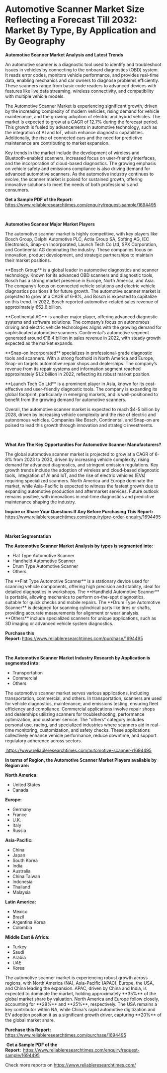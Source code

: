 <p><h1>Automotive Scanner Market Size Reflecting a Forecast Till 2032: Market By Type, By Application and By Geography</h1></p><p><strong>Automotive Scanner Market Analysis and Latest Trends</strong></p>
<p><p>An automotive scanner is a diagnostic tool used to identify and troubleshoot issues in vehicles by connecting to the onboard diagnostics (OBD) system. It reads error codes, monitors vehicle performance, and provides real-time data, enabling mechanics and car owners to diagnose problems efficiently. These scanners range from basic code readers to advanced devices with features like live data streaming, wireless connectivity, and compatibility with multiple vehicle models.</p><p>The Automotive Scanner Market is experiencing significant growth, driven by the increasing complexity of modern vehicles, rising demand for vehicle maintenance, and the growing adoption of electric and hybrid vehicles. The market is expected to grow at a CAGR of 12.7% during the forecast period. This growth is fueled by advancements in automotive technology, such as the integration of AI and IoT, which enhance diagnostic capabilities. Additionally, the rise of connected cars and the need for predictive maintenance are contributing to market expansion.</p><p>Key trends in the market include the development of wireless and Bluetooth-enabled scanners, increased focus on user-friendly interfaces, and the incorporation of cloud-based diagnostics. The growing emphasis on vehicle safety and emissions compliance is also driving demand for advanced automotive scanners. As the automotive industry continues to evolve, the scanner market is poised for sustained growth, offering innovative solutions to meet the needs of both professionals and consumers.</p></p>
<p><strong>Get a Sample PDF of the Report:&nbsp;</strong> <a href="https://www.reliableresearchtimes.com/enquiry/request-sample/1694495?utm_campaign=1558&utm_medium=2&utm_source=Github&utm_content=ia&utm_term=22012025&utm_id=automotive-scanner">https://www.reliableresearchtimes.com/enquiry/request-sample/1694495</a></p>
<p>&nbsp;</p>
<p><strong>Automotive Scanner Major Market Players</strong></p>
<p><p>The automotive scanner market is highly competitive, with key players like Bosch Group, Delphi Automotive PLC, Actia Group SA, Softing AG, IEC Electronics, Snap-on Incorporated, Launch Tech Co Ltd, SPX Corporation, and Continental AG dominating the industry. These companies focus on innovation, product development, and strategic partnerships to maintain their market positions.</p><p>**Bosch Group** is a global leader in automotive diagnostics and scanner technology. Known for its advanced OBD scanners and diagnostic tools, Bosch has a strong market presence in Europe, North America, and Asia. The company’s focus on connected vehicle solutions and electric vehicle diagnostics positions it for future growth. The automotive scanner market is projected to grow at a CAGR of 6-8%, and Bosch is expected to capitalize on this trend. In 2022, Bosch reported automotive-related sales revenue of approximately €52.6 billion.</p><p>**Continental AG** is another major player, offering advanced diagnostic systems and software solutions. The company’s focus on autonomous driving and electric vehicle technologies aligns with the growing demand for sophisticated automotive scanners. Continental’s automotive segment generated around €18.4 billion in sales revenue in 2022, with steady growth expected as the market expands.</p><p>**Snap-on Incorporated** specializes in professional-grade diagnostic tools and scanners. With a strong foothold in North America and Europe, Snap-on targets automotive repair shops and dealerships. The company’s revenue from its repair systems and information segment reached approximately $1.2 billion in 2022, reflecting its robust market position.</p><p>**Launch Tech Co Ltd** is a prominent player in Asia, known for its cost-effective and user-friendly diagnostic tools. The company is expanding its global footprint, particularly in emerging markets, and is well-positioned to benefit from the growing demand for automotive scanners.</p><p>Overall, the automotive scanner market is expected to reach $4-5 billion by 2028, driven by increasing vehicle complexity and the rise of electric and autonomous vehicles. Companies like Bosch, Continental, and Snap-on are poised to lead this growth through innovation and strategic investments.</p></p>
<p>&nbsp;</p>
<p><strong>What Are The Key Opportunities For Automotive Scanner Manufacturers?</strong></p>
<p><p>The global automotive scanner market is projected to grow at a CAGR of 6-8% from 2023 to 2030, driven by increasing vehicle complexity, rising demand for advanced diagnostics, and stringent emission regulations. Key growth trends include the adoption of wireless and cloud-based diagnostic tools, integration of AI and IoT, and the rise of electric vehicles (EVs) requiring specialized scanners. North America and Europe dominate the market, while Asia-Pacific is expected to witness the fastest growth due to expanding automotive production and aftermarket services. Future outlook remains positive, with innovations in real-time diagnostics and predictive maintenance shaping the industry.</p></p>
<p><strong>Inquire or Share Your Questions If Any Before Purchasing This Report:</strong> <a href="https://www.reliableresearchtimes.com/enquiry/pre-order-enquiry/1694495?utm_campaign=1558&utm_medium=2&utm_source=Github&utm_content=ia&utm_term=22012025&utm_id=automotive-scanner">https://www.reliableresearchtimes.com/enquiry/pre-order-enquiry/1694495</a></p>
<p>&nbsp;</p>
<p><strong>Market Segmentation</strong></p>
<p><strong>The Automotive Scanner Market Analysis by types is segmented into:</strong></p>
<p><ul><li>Flat Type Automotive Scanner</li><li>Handheld Automotive Scanner</li><li>Drum Type Automotive Scanner</li><li>Others</li></ul></p>
<p><p>The **Flat Type Automotive Scanner** is a stationary device used for scanning vehicle components, offering high precision and stability, ideal for detailed diagnostics in workshops. The **Handheld Automotive Scanner** is portable, allowing mechanics to perform on-the-spot diagnostics, suitable for quick checks and mobile repairs. The **Drum Type Automotive Scanner** is designed for scanning cylindrical parts like tires or shafts, providing accurate measurements for alignment or wear analysis. **Others** include specialized scanners for unique applications, such as 3D imaging or advanced vehicle system diagnostics.</p></p>
<p><strong>Purchase this Report:&nbsp;</strong><a href="https://www.reliableresearchtimes.com/purchase/1694495?utm_campaign=1558&utm_medium=2&utm_source=Github&utm_content=ia&utm_term=22012025&utm_id=automotive-scanner">https://www.reliableresearchtimes.com/purchase/1694495</a></p>
<p>&nbsp;</p>
<p><strong>The Automotive Scanner Market Industry Research by Application is segmented into:</strong></p>
<p><ul><li>Transportation</li><li>Commercial</li><li>Others</li></ul></p>
<p><p>The automotive scanner market serves various applications, including transportation, commercial, and others. In transportation, scanners are used for vehicle diagnostics, maintenance, and emissions testing, ensuring fleet efficiency and compliance. Commercial applications involve repair shops and dealerships utilizing scanners for troubleshooting, performance optimization, and customer service. The "others" category includes personal use, racing, and specialized industries where scanners aid in real-time monitoring, customization, and safety checks. These applications collectively enhance vehicle performance, reduce downtime, and support regulatory adherence across sectors.</p></p>
<p><a href="https://www.reliableresearchtimes.com/automotive-scanner-r1694495?utm_campaign=1558&utm_medium=2&utm_source=Github&utm_content=ia&utm_term=22012025&utm_id=automotive-scanner">&nbsp;https://www.reliableresearchtimes.com/automotive-scanner-r1694495</a></p>
<p><strong>In terms of Region, the Automotive Scanner Market Players available by Region are:</strong></p>
<p>
    <p> <strong> North America: </strong>
        <ul>
            <li>United States</li>
            <li>Canada</li>
        </ul>
        </p> 
    <p> <strong> Europe: </strong>
        <ul>
            <li>Germany</li>
            <li>France</li>
            <li>U.K.</li>
            <li>Italy</li>
            <li>Russia</li>
        </ul>
        </p> 
    <p> <strong> Asia-Pacific: </strong>
        <ul>
            <li>China</li>
            <li>Japan</li>
            <li>South Korea</li>
            <li>India</li>
            <li>Australia</li>
            <li>China Taiwan</li>
            <li>Indonesia</li>
            <li>Thailand</li>
            <li>Malaysia</li>
        </ul>
        </p> 
    <p> <strong> Latin America: </strong>
        <ul>
            <li>Mexico</li>
            <li>Brazil</li>
            <li>Argentina Korea</li>
            <li>Colombia</li>
        </ul>
        </p> 
    <p> <strong> Middle East & Africa: </strong>
        <ul>
            <li>Turkey</li>
            <li>Saudi</li>
            <li>Arabia</li>
            <li>UAE</li>
            <li>Korea</li>
        </ul>
    </p>
    </p>
<p><p>The automotive scanner market is experiencing robust growth across regions, with North America (NA), Asia-Pacific (APAC), Europe, the USA, and China leading the expansion. APAC, driven by China and India, is expected to dominate the market, holding approximately **35%** of the global market share by valuation. North America and Europe follow closely, accounting for **28%** and **25%**, respectively. The USA remains a key contributor within NA, while China's rapid automotive digitization and EV adoption position it as a significant growth driver, capturing **20%** of the global market share.</p></p>
<p><strong>Purchase this Report: </strong><a href="https://www.reliableresearchtimes.com/purchase/1694495?utm_campaign=1558&utm_medium=2&utm_source=Github&utm_content=ia&utm_term=22012025&utm_id=automotive-scanner">https://www.reliableresearchtimes.com/purchase/1694495</a></p>
<p>&nbsp;<strong>Get a Sample PDF of the Report:&nbsp;&nbsp;</strong><a href="https://www.reliableresearchtimes.com/enquiry/request-sample/1694495?utm_campaign=1558&utm_medium=2&utm_source=Github&utm_content=ia&utm_term=22012025&utm_id=automotive-scanner">https://www.reliableresearchtimes.com/enquiry/request-sample/1694495</a></p>
<p><strong></strong></p>
<p>Check more reports on <a href="https://www.reliableresearchtimes.com/?utm_campaign=1558&utm_medium=2&utm_source=Github&utm_content=ia&utm_term=22012025&utm_id=automotive-scanner">https://www.reliableresearchtimes.com/</a></p>